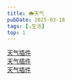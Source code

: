 ```yaml
---
title: 🌦️天气
pubDate: 2025-03-18
tags: [☕️生活]
top: 1
---
```


<div id="ww_6b1d854ea06d5" v='1.3' loc='auto' a='{"t":"horizontal","lang":"zh","sl_lpl":1,"ids":[],"font":"Arial","sl_ics":"one_a","sl_sot":"celsius","cl_bkg":"#CDDC39","cl_font":"#000000","cl_cloud":"#000000","cl_persp":"#000000","cl_sun":"#000000","cl_moon":"#000000","cl_thund":"#000000"}'><a href="https://weatherwidget.org/zh/" id="ww_6b1d854ea06d5_u" target="_blank">天气插件</a></div><script async src="https://app3.weatherwidget.org/js/?id=ww_6b1d854ea06d5"></script>

<div id="ww_ad98039f65596" v='1.3' loc='auto' a='{"t":"responsive","lang":"zh","sl_lpl":1,"ids":[],"font":"Arial","sl_ics":"one_a","sl_sot":"celsius","cl_bkg":"#689F38","cl_font":"#FFFFFF","cl_cloud":"#FFFFFF","cl_persp":"#FFFFFF","cl_sun":"#FFC107","cl_moon":"#FFC107","cl_thund":"#FF5722","cl_odd":"#0000000a"}'><a href="https://weatherwidget.org/zh/" id="ww_ad98039f65596_u" target="_blank">天气插件</a></div><script async src="https://app3.weatherwidget.org/js/?id=ww_ad98039f65596"></script>

<div id="ww_a3f5e249cfce8" v='1.3' loc='auto' a='{"t":"ticker","lang":"zh","sl_lpl":1,"ids":[],"font":"Arial","sl_ics":"one_a","sl_sot":"celsius","cl_bkg":"#FDD835","cl_font":"#000000","cl_cloud":"#000000","cl_persp":"#000000","cl_sun":"#000000","cl_moon":"#000000","cl_thund":"#000000"}'><a href="https://weatherwidget.org/zh/" id="ww_a3f5e249cfce8_u" target="_blank">天气插件</a></div><script async src="https://app3.weatherwidget.org/js/?id=ww_a3f5e249cfce8"></script>

